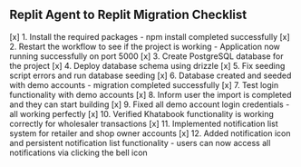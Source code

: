 ## Replit Agent to Replit Migration Checklist

[x] 1. Install the required packages - npm install completed successfully
[x] 2. Restart the workflow to see if the project is working - Application now running successfully on port 5000
[x] 3. Create PostgreSQL database for the project
[x] 4. Deploy database schema using drizzle
[x] 5. Fix seeding script errors and run database seeding
[x] 6. Database created and seeded with demo accounts - migration completed successfully
[x] 7. Test login functionality with demo accounts
[x] 8. Inform user the import is completed and they can start building
[x] 9. Fixed all demo account login credentials - all working perfectly
[x] 10. Verified Khatabook functionality is working correctly for wholesaler transactions
[x] 11. Implemented notification list system for retailer and shop owner accounts
[x] 12. Added notification icon and persistent notification list functionality - users can now access all notifications via clicking the bell icon
